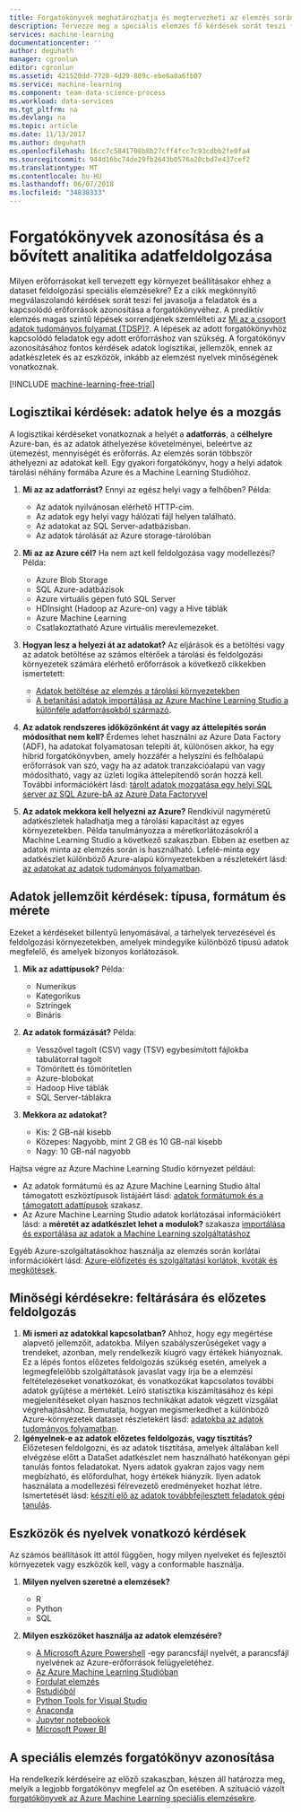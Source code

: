 ```yaml
---
title: Forgatókönyvek meghatározhatja és megtervezheti az elemzés során - Azure |} Microsoft Docs
description: Tervezze meg a speciális elemzés fő kérdések sorát teszi figyelembe véve.
services: machine-learning
documentationcenter: ''
author: deguhath
manager: cgronlun
editor: cgronlun
ms.assetid: 421520dd-7728-4d29-889c-ebe6a0a6fb07
ms.service: machine-learning
ms.component: team-data-science-process
ms.workload: data-services
ms.tgt_pltfrm: na
ms.devlang: na
ms.topic: article
ms.date: 11/13/2017
ms.author: deguhath
ms.openlocfilehash: 16cc7c5841708b8b27cff4fcc7c93cdbb2fe0fa4
ms.sourcegitcommit: 944d16bc74de29fb2643b0576a20cbd7e437cef2
ms.translationtype: MT
ms.contentlocale: hu-HU
ms.lasthandoff: 06/07/2018
ms.locfileid: "34838333"
---
```

# <a name="how-to-identify-scenarios-and-plan-for-advanced-analytics-data-processing"></a>Forgatókönyvek azonosítása és a bővített analitika adatfeldolgozása
Milyen erőforrásokat kell tervezett egy környezet beállításakor ehhez a dataset feldolgozási speciális elemzésekre? Ez a cikk megkönnyítő megválaszolandó kérdések sorát teszi fel javasolja a feladatok és a kapcsolódó erőforrások azonosítása a forgatókönyvéhez. A prediktív elemzés magas szintű lépések sorrendjének szemlélteti az [Mi az a csoport adatok tudományos folyamat (TDSP)?](overview.md). A lépések az adott forgatókönyvhöz kapcsolódó feladatok egy adott erőforráshoz van szükség. A forgatókönyv azonosításához fontos kérdések adatok logisztikai, jellemzők, ennek az adatkészletek és az eszközök, inkább az elemzést nyelvek minőségének vonatkoznak.

[!INCLUDE [machine-learning-free-trial](../../../includes/machine-learning-free-trial.md)]

## <a name="logistic-questions-data-locations-and-movement"></a>Logisztikai kérdések: adatok helye és a mozgás
A logisztikai kérdéseket vonatkoznak a helyét a **adatforrás**, a **célhelyre** Azure-ban, és az adatok áthelyezése követelményei, beleértve az ütemezést, mennyiségét és erőforrás. Az elemzés során többször áthelyezni az adatokat kell. Egy gyakori forgatókönyv, hogy a helyi adatok tárolási néhány formába Azure és a Machine Learning Studióhoz.

1. **Mi az az adatforrást?** Ennyi az egész helyi vagy a felhőben? Példa:
   
   * Az adatok nyilvánosan elérhető HTTP-cím.
   * Az adatok egy helyi vagy hálózati fájl helyen található.
   * Az adatokat az SQL Server-adatbázisban.
   * Az adatok tárolását az Azure storage-tárolóban
2. **Mi az az Azure cél?** Ha nem azt kell feldolgozása vagy modellezési? Példa:
   
   * Azure Blob Storage
   * SQL Azure-adatbázisok
   * Azure virtuális gépen futó SQL Server
   * HDInsight (Hadoop az Azure-on) vagy a Hive táblák
   * Azure Machine Learning
   * Csatlakoztatható Azure virtuális merevlemezeket.
3. **Hogyan lesz a helyezi át az adatokat?** Az eljárások és a betöltési vagy az adatok betöltése az számos eltérőek a tárolási és feldolgozási környezetek számára elérhető erőforrások a következő cikkekben ismertetett:
   
   * [Adatok betöltése az elemzés a tárolási környezetekben](ingest-data.md)
   * [A betanítási adatok importálása az Azure Machine Learning Studio a különféle adatforrásokból származó](../studio/import-data.md).
4. **Az adatok rendszeres időközönként át vagy az áttelepítés során módosíthat nem kell?** Érdemes lehet használni az Azure Data Factory (ADF), ha adatokat folyamatosan telepíti át, különösen akkor, ha egy hibrid forgatókönyvben, amely hozzáfér a helyszíni és felhőalapú erőforrások van szó, vagy ha az adatok tranzakcióalapú van vagy módosítható, vagy az üzleti logika áttelepítendő során hozzá kell. További információkért lásd: [tárolt adatok mozgatása egy helyi SQL server az SQL Azure-bA az Azure Data Factoryvel](move-sql-azure-adf.md)
5. **Az adatok mekkora kell helyezni az Azure?** Rendkívül nagyméretű adatkészletek haladhatja meg a tárolási kapacitást az egyes környezetekben. Példa tanulmányozza a méretkorlátozásokról a Machine Learning Studio a következő szakaszban. Ebben az esetben az adatok minta az elemzés során is használható. Lefelé-minta egy adatkészlet különböző Azure-alapú környezetekben a részletekért lásd: [az adatokat az adatok tudományos folyamatban](sample-data.md).

## <a name="data-characteristics-questions-type-format-and-size"></a>Adatok jellemzőit kérdések: típusa, formátum és mérete
Ezeket a kérdéseket billentyű lenyomásával, a tárhelyek tervezésével és feldolgozási környezetekben, amelyek mindegyike különböző típusú adatok megfelelő, és amelyek bizonyos korlátozások.

1. **Mik az adattípusok?** Példa:
   
   * Numerikus
   * Kategorikus
   * Sztringek
   * Bináris
2. **Az adatok formázását?** Példa:
   
   * Vesszővel tagolt (CSV) vagy (TSV) egybesimított fájlokba tabulátorral tagolt
   * Tömörített és tömörítetlen
   * Azure-blobokat
   * Hadoop Hive táblák
   * SQL Server-táblákra
3. **Mekkora az adatokat?**
   
   * Kis: 2 GB-nál kisebb
   * Közepes: Nagyobb, mint 2 GB és 10 GB-nál kisebb
   * Nagy: 10 GB-nál nagyobb

Hajtsa végre az Azure Machine Learning Studio környezet például:

* Az adatok formátumú és az Azure Machine Learning Studio által támogatott eszköztípusok listájáért lásd: [adatok formátumok és a támogatott adattípusok](../studio/import-data.md#data-formats-and-data-types-supported) szakasz.
* Az Azure Machine Learning Studio adatok korlátozásai információkért lásd: a **méretét az adatkészlet lehet a modulok?** szakasza [importálása és exportálása az adatok a Machine Learning szolgáltatáshoz](../studio/faq.md#machine-learning-studio-questions)

Egyéb Azure-szolgáltatásokhoz használja az elemzés során korlátai információkért lásd: [Azure-előfizetés és szolgáltatási korlátok, kvóták és megkötések](../../azure-subscription-service-limits.md).

## <a name="data-quality-questions-exploration-and-pre-processing"></a>Minőségi kérdésekre: feltárására és előzetes feldolgozás
1. **Mi ismeri az adatokkal kapcsolatban?** Ahhoz, hogy egy megértése alapvető jellemzőit, adatokba. Milyen szabályszerűségeket vagy a trendeket, azonban, mely rendelkezik kiugró vagy értékek hiányoznak. Ez a lépés fontos előzetes feldolgozás szükség esetén, amelyek a legmegfelelőbb szolgáltatások javaslat vagy írja be a elemzési feltételezéseket vonatkozókat, és vonatkozókat kapcsolatos további adatok gyűjtése a mértékét. Leíró statisztika kiszámításához és képi megjelenítéseket olyan hasznos technikákat adatok végzett vizsgálat végrehajtásához. Bemutatja, hogyan megismerkedhet a különböző Azure-környezetek dataset részletekért lásd: [adatokba az adatok tudományos folyamatban](explore-data.md).
2. **Igényelnek-e az adatok előzetes feldolgozás, vagy tisztítás?**
   Előzetesen feldolgozni, és az adatok tisztítása, amelyek általában kell elvégzése előtt a DataSet adatkészlet nem használható hatékonyan gépi tanulás fontos feladatokat. Nyers adatok gyakran zajos vagy nem megbízható, és előfordulhat, hogy értékek hiányzik. Ilyen adatok használata a modellezési félrevezető eredményeket hozhat létre. Ismertetését lásd: [készíti elő az adatok továbbfejlesztett feladatok gépi tanulás](prepare-data.md).

## <a name="tools-and-languages-questions"></a>Eszközök és nyelvek vonatkozó kérdések
Az számos beállítások itt attól függően, hogy milyen nyelveket és fejlesztői környezetek vagy eszközök kell, vagy a conformable használja.

1. **Milyen nyelven szeretné a elemzések?**  
   
   * R
   * Python
   * SQL
2. **Milyen eszközöket használja az adatok elemzésére?**
   
   * [A Microsoft Azure Powershell](/powershell/azure/overview) -egy parancsfájl nyelvét, a parancsfájl nyelvének az Azure-erőforrások felügyeletéhez.
   * [Az Azure Machine Learning Studióban](../studio/what-is-ml-studio.md)
   * [Fordulat elemzés](http://www.revolutionanalytics.com/revolution-r-open)
   * [Rstudióból](http://www.rstudio.com)
   * [Python Tools for Visual Studio](http://microsoft.github.io/PTVS/)
   * [Anaconda](https://www.continuum.io/why-anaconda)
   * [Jupyter notebookok](http://jupyter.org/)
   * [Microsoft Power BI](http://powerbi.microsoft.com)

## <a name="identify-your-advanced-analytics-scenario"></a>A speciális elemzés forgatókönyv azonosítása
Ha rendelkezik kérdéseire az előző szakaszban, készen áll határozza meg, melyik a legjobb forgatókönyv megfelel az Ön esetében. A szituáció vázolt [forgatókönyvek az Azure Machine Learning speciális elemzésekre](plan-sample-scenarios.md).

